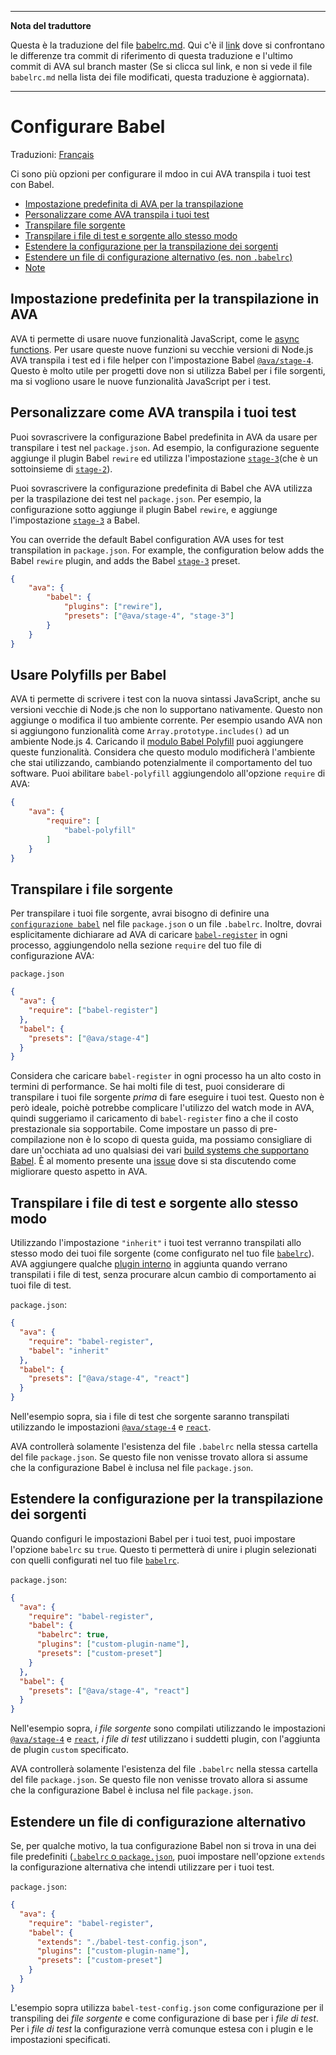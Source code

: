___
**Nota del traduttore**

Questa è la traduzione del file [babelrc.md](https://github.com/avajs/ava/blob/main/docs/recipes/babelrc.md). Qui c'è il [link](https://github.com/avajs/ava/compare/c09462c3e515c41da8177a3d9ba5fb0f19759653...main#diff-0730bb7c2e8f9ea2438b52e419dd86c9) dove si confrontano le differenze tra commit di riferimento di questa traduzione e l'ultimo commit di AVA sul branch master (Se si clicca sul link, e non si vede il file `babelrc.md` nella lista dei file modificati, questa traduzione è aggiornata).
___
# Configurare Babel

Traduzioni: [Français](https://github.com/avajs/ava-docs/blob/main/fr_FR/docs/recipes/babelrc.md)

Ci sono più opzioni per configurare il mdoo in cui AVA transpila i tuoi test con Babel.

 - [Impostazione predefinita di AVA per la transpilazione](#impostazione-predefinita-per-la-transpilazione-in-ava)
 - [Personalizzare come AVA transpila i tuoi test](personalizzare-come-ava-transpila-i-tuoi-test)
 - [Transpilare file sorgente](#transpilare-file-sorgente)
 - [Transpilare i file di test e sorgente allo stesso modo](#transpilare-file-di-test-e-sorgenti-allo-stesso-modo)
 - [Estendere la configurazione per la transpilazione dei sorgenti](#extendere-la-configurazione-per-la-traspilazione-dei-sorgenti)
 - [Estendere un file di configurazione alternativo (es. non `.babelrc`)](#estendere-un-file-di-configurazione-alternativo)
 - [Note](#note)

## Impostazione predefinita per la transpilazione in AVA

AVA ti permette di usare nuove funzionalità JavaScript, come le [async functions](https://github.com/avajs/ava#async-function-support). Per usare queste nuove funzioni su vecchie versioni di Node.js AVA transpila i test ed i file helper con l'impostazione Babel [`@ava/stage-4`](https://github.com/avajs/babel-preset-stage-4). Questo è molto utile per progetti dove non si utilizza Babel per i file sorgenti, ma si vogliono usare le nuove funzionalità JavaScript per i test.

## Personalizzare come AVA transpila i tuoi test

Puoi sovrascrivere la configurazione Babel predefinita in AVA da usare per transpilare i test nel `package.json`. Ad esempio, la configurazione seguente aggiunge il plugin Babel `rewire` ed utilizza l'impostazione [`stage-3`](http://babeljs.io/docs/plugins/preset-stage-3/)(che è un sottoinsieme di [`stage-2`](http://babeljs.io/docs/plugins/preset-stage-2/)).

Puoi sovrascrivere la configurazione predefinita di Babel che AVA utilizza per la traspilazione dei test nel `package.json`. Per esempio, la configurazione sotto aggiunge il plugin Babel `rewire`, e aggiunge l'impostazione [`stage-3`](http://babeljs.io/docs/plugins/preset-stage-3/) a Babel.

You can override the default Babel configuration AVA uses for test transpilation in `package.json`. For example, the configuration below adds the Babel `rewire` plugin, and adds the Babel [`stage-3`](http://babeljs.io/docs/plugins/preset-stage-3/) preset.

```json
{
    "ava": {
        "babel": {
            "plugins": ["rewire"],
            "presets": ["@ava/stage-4", "stage-3"]
        }
    }
}
```

## Usare Polyfills per Babel

AVA ti permette di scrivere i test con la nuova sintassi JavaScript, anche su versioni vecchie di Node.js che non lo supportano nativamente. Questo non aggiunge o modifica il tuo ambiente corrente. Per esempio usando AVA non si aggiungono funzionalità come `Array.prototype.includes()` ad un ambiente Node.js 4.
Caricando il  [modulo Babel Polyfill](https://babeljs.io/docs/usage/polyfill/) puoi aggiungere queste funzionalità.
Considera che questo modulo modificherà l'ambiente che stai utilizzando, cambiando potenzialmente il comportamento del tuo software. Puoi abilitare `babel-polyfill` aggiungendolo all'opzione `require` di AVA:
```json
{
	"ava": {
		"require": [
			"babel-polyfill"
		]
	}
}
```

## Transpilare i file sorgente

Per transpilare i tuoi file sorgente, avrai bisogno di definire una [`configurazione babel`](http://babeljs.io/docs/usage/babelrc/) nel file `package.json` o un file `.babelrc`. Inoltre, dovrai esplicitamente dichiarare ad AVA di caricare [`babel-register`](http://babeljs.io/docs/usage/require/) in ogni processo, aggiungendolo nella sezione `require` del tuo file di configurazione AVA:

`package.json`

```json
{
  "ava": {
    "require": ["babel-register"]
  },
  "babel": {
    "presets": ["@ava/stage-4"]
  }
}
```

Considera che caricare `babel-register` in ogni processo ha un alto costo in termini di performance. Se hai molti file di test, puoi considerare di transpilare i tuoi file sorgente *prima* di fare eseguire i tuoi test. Questo non è però ideale, poichè potrebbe complicare l'utilizzo del watch mode in AVA, quindi suggeriamo il caricamento di `babel-register` fino a che il costo prestazionale sia sopportabile. Come impostare un passo di pre-compilazione non è lo scopo di questa guida, ma possiamo consigliare di dare un'occhiata ad uno qualsiasi dei vari [build systems che supportano Babel](http://babeljs.io/docs/setup/). È al momento presente una [issue](https://github.com/avajs/ava/issues/577) dove si sta discutendo come migliorare questo aspetto in AVA.

## Transpilare i file di test e sorgente allo stesso modo

Utilizzando l'impostazione `"inherit"` i tuoi test verranno transpilati allo stesso modo dei tuoi file sorgente (come configurato nel tuo file [`babelrc`](http://babeljs.io/docs/usage/babelrc/)). AVA aggiungere qualche [plugin interno](#note) in aggiunta quando verrano transpilati i file di test, senza procurare alcun cambio di comportamento ai tuoi file di test.

`package.json`:

```json
{
  "ava": {
    "require": "babel-register",
    "babel": "inherit"
  },
  "babel": {
    "presets": ["@ava/stage-4", "react"]
  }
}
```

Nell'esempio sopra, sia i file di test che sorgente saranno transpilati utilizzando le impostazioni [`@ava/stage-4`](https://github.com/avajs/babel-preset-stage-4) e [`react`](http://babeljs.io/docs/plugins/preset-react/).

AVA controllerà solamente l'esistenza del file `.babelrc` nella stessa cartella del file `package.json`. Se questo file non venisse trovato allora si assume che la configurazione Babel è inclusa nel file `package.json`.

## Estendere la configurazione per la transpilazione dei sorgenti

Quando configuri le impostazioni Babel per i tuoi test, puoi impostare l'opzione `babelrc` su `true`. Questo ti permetterà di unire i plugin selezionati con quelli configurati nel tuo file [`babelrc`](http://babeljs.io/docs/usage/babelrc/).

`package.json`:

```json
{
  "ava": {
    "require": "babel-register",
    "babel": {
      "babelrc": true,
      "plugins": ["custom-plugin-name"],
      "presets": ["custom-preset"]
    }
  },
  "babel": {
    "presets": ["@ava/stage-4", "react"]
  }
}
```

Nell'esempio sopra, *i file sorgente* sono compilati utilizzando le impostazioni [`@ava/stage-4`](https://github.com/avajs/babel-preset-stage-4) e [`react`](http://babeljs.io/docs/plugins/preset-react/), *i file di test* utilizzano i suddetti plugin, con l'aggiunta de plugin `custom` specificato.

AVA controllerà solamente l'esistenza del file `.babelrc` nella stessa cartella del file `package.json`. Se questo file non venisse trovato allora si assume che la configurazione Babel è inclusa nel file `package.json`.

## Estendere un file di configurazione alternativo

Se, per qualche motivo, la tua configurazione Babel non si trova in una dei file predefiniti ([`.babelrc` o `package.json`](http://babeljs.io/docs/usage/babelrc/), puoi impostare nell'opzione `extends` la configurazione alternativa che intendi utilizzare per i tuoi test.

`package.json`:

```json
{
  "ava": {
    "require": "babel-register",
    "babel": {
      "extends": "./babel-test-config.json",
      "plugins": ["custom-plugin-name"],
      "presets": ["custom-preset"]
    }
  }
}
```

L'esempio sopra utilizza `babel-test-config.json` come configurazione per il transpiling dei *file sorgente* e come configurazione di base per i *file di test*. Per i *file di test* la configurazione verrà comunque estesa con i plugin e le impostazioni specificati.